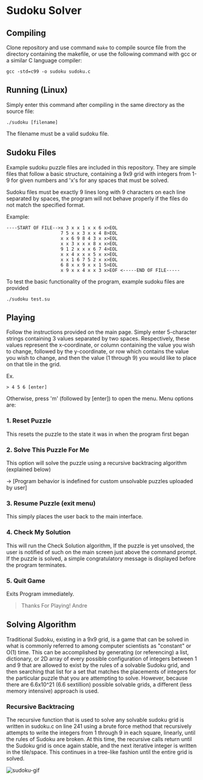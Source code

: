 
# Sudoku Solver

## Compiling

Clone repository and use command `make` to compile source file from the directory containing the makefile, or use the following command with gcc or a similar C language compiler:

`gcc -std=c99 -o sudoku sudoku.c`

## Running (Linux)

Simply enter this command after compiling in the same directory as the source file:

`./sudoku [filename]` 

The filename must be a valid sudoku file.

## Sudoku Files

Example sudoku puzzle files are included in this repository. They are simple files that follow a basic structure, containing a 9x9 grid with integers from 1-9 for given numbers and 'x's for any spaces that must be solved.

Sudoku files must be exactly 9 lines long with 9 characters on each line separated by spaces, the program will not behave properly if the files do not match the specified format.

Example:

    ----START OF FILE-->x 3 x x 1 x x 6 x>EOL
                        7 5 x x 3 x x 4 8>EOL
                        x x 6 9 8 4 3 x x>EOL
                        x x 3 x x x 8 x x>EOL
                        9 1 2 x x x 6 7 4>EOL
                        x x 4 x x x 5 x x>EOL
                        x x 1 6 7 5 2 x x>EOL
                        6 8 x x 9 x x 1 5>EOL
                        x 9 x x 4 x x 3 x>EOF <-----END OF FILE-----

To test the basic functionality of the program, example sudoku files are provided

    ./sudoku test.su

## Playing

Follow the instructions provided on the main page. Simply enter 5-character strings
containing 3 values separated by two spaces. Respectively, these values represent
the x-coordinate, or column containing the value you wish to change, followed by the
y-coordinate, or row which contains the value you wish to change, and then the value
(1 through 9) you would like to place on that tile in the grid.

Ex.

    > 4 5 6 [enter]

Otherwise, press 'm' (followed by [enter]) to open the menu. Menu options are:

###  1. Reset Puzzle
    
This resets the puzzle to the state it was in when the program first began

### 2. Solve This Puzzle For Me

This option will solve the puzzle using a recursive backtracing algorithm (explained below)

-> [Program behavior is indefined for custom unsolvable puzzles uploaded by user]

### 3. Resume Puzzle (exit menu)

This simply places the user back to the main interface.

### 4. Check My Solution

This will run the Check Solution algorithm, If the puzzle is yet unsolved, the
user is notified of such on the main screen just above the command prompt. If
the puzzle is solved, a simple congratulatory message is displayed before the 
program terminates.

### 5. Quit Game

Exits Program immediately.


> Thanks For Playing!
> Andre

## Solving Algorithm

Traditional Sudoku, existing in a 9x9 grid, is a game that can be solved in what is commonly referred to among computer scientists as "constant" or O(1) time. This can be accomplished by generating (or referencing) a list, dictionary, or 2D array of every possible configuration of integers between 1 and 9 that are allowed to exist by the rules of a solvable Sudoku grid, and then searching that list for a set that matches the placements of integers for the particular puzzle that you are attempting to solve. However, because there are 6.6x10^21 (6.6 sextillion) possible solvable grids, a different (less memory intensive) approach is used.

### Recursive Backtracing

The recursive function that is used to solve any solvable sudoku grid is written in sudoku.c on line 241 using a brute force method that recursively attempts to write the integers from 1 through 9 in each square, linearly, until the rules of Sudoku are broken. At this time, the recursive calls return until the Sudoku grid is once again stable, and the next iterative integer is written in the tile/space. This continues in a tree-like fashion until the entire grid is solved.

![sudoku-gif](https://media3.giphy.com/media/z6etLDnfNk710JdEfR/giphy.gif)
